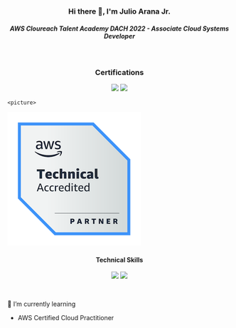 

<h3 align="center">Hi there 👋, I'm Julio Arana Jr.</h3>

<h5 align="center">AWS Cloureach Talent Academy DACH 2022 - Associate Cloud Systems Developer</h5>

&nbsp;

<h3 align="center">Certifications</h4>

<p align="center">
    <img src=https://img.shields.io/badge/AWS%20Partner-%20__Technical__%20-brightgreen.svg?style=for-the-badge&logo=amazonaws>
    <img src=https://img.shields.io/badge/AWS%20Partner-Cloud__Economics-brightgreen?style=for-the-badge&logo=amazonaws>
    
    <picture>
  <source media="(prefers-color-scheme: dark)" srcset=" https://github.com/julioaranajr/julioaranajr/blob/main/aws-partner-accreditation-technical-300px.png">
  <source media="(prefers-color-scheme: light)" srcset=" https://github.com/julioaranajr/julioaranajr/blob/main/aws-partner-accreditation-technical-300px.png">
  <img alt="Shows an illustrated sun in light color mode and a moon with stars in dark color mode." src=" https://github.com/julioaranajr/julioaranajr/blob/main/aws-partner-accreditation-technical-300px.png">
</picture>
    
    

<h4 align="center">Technical Skills</h4>

<p align="center">
  <img src=https://img.shields.io/badge/html5-%23E34F26.svg?style=for-the-badge&logo=html5&logoColor=white>
  <img src=https://img.shields.io/badge/css3-%231572B6.svg?style=for-the-badge&logo=css3&logoColor=white>
  
 </p>
 
 &nbsp;

🌱 I’m currently learning
- AWS Certified Cloud Practitioner

<!--
**julioaranajr/julioaranajr** is a ✨ _special_ ✨ repository because its `README.md` (this file) appears on your GitHub profile.

Here are some ideas to get you started:

- 🔭 I’m currently working on ...
- 🌱 I’m currently learning ...
- 👯 I’m looking to collaborate on ...
- 🤔 I’m looking for help with ...
- 💬 Ask me about ...
- 📫 How to reach me: ...
- 😄 Pronouns: ...
- ⚡ Fun fact: ...
-->
